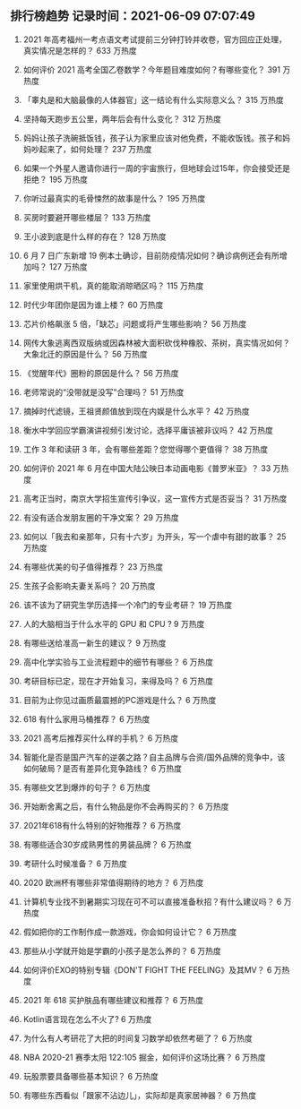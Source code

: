 
## 排行榜趋势 记录时间：2021-06-09 07:07:49
  
  1. 2021 年高考福州一考点语文考试提前三分钟打铃并收卷，官方回应正处理，真实情况是怎样的？ 633 万热度
    
  2. 如何评价 2021 高考全国乙卷数学？今年题目难度如何？有哪些变化？ 391 万热度
    
  3. 「睾丸是和大脑最像的人体器官」这一结论有什么实际意义么？ 315 万热度
    
  4. 坚持每天跑步五公里，两年后会有什么变化？ 312 万热度
    
  5. 妈妈让孩子洗碗抵饭钱，孩子认为家里应该对他免费，不能收饭钱。孩子和妈妈吵起来了，如何处理？ 237 万热度
    
  6. 如果一个外星人邀请你进行一周的宇宙旅行，但地球会过15年，你会接受还是拒绝？ 195 万热度
    
  7. 你听过最真实的毛骨悚然的故事是什么？ 195 万热度
    
  8. 买房时要避开哪些楼层？ 133 万热度
    
  9. 王小波到底是什么样的存在？ 128 万热度
    
  10. 6 月 7 日广东新增 19 例本土确诊，目前防疫情况如何？确诊病例还会有所增加吗？ 127 万热度
    
  11. 家里使用烘干机，真的能取消晾晒区吗？ 115 万热度
    
  12. 时代少年团你是因为谁上楼？ 60 万热度
    
  13. 芯片价格飙涨 5 倍，「缺芯」问题或将产生哪些影响？ 56 万热度
    
  14. 网传大象逃离西双版纳或因森林被大面积砍伐种橡胶、茶树，真实情况如何？大象北迁的原因是什么？ 56 万热度
    
  15. 《觉醒年代》圈粉的原因是什么？ 56 万热度
    
  16. 老师常说的“没带就是没写”合理吗？ 51 万热度
    
  17. 摘掉时代滤镜，王祖贤颜值放到现在内娱是什么水平？ 42 万热度
    
  18. 衡水中学回应学霸演讲视频引发讨论，选择平庸该被非议吗？ 42 万热度
    
  19. 工作 3 年和读研 3 年，会有哪些差距？您觉得哪个更值得？ 38 万热度
    
  20. 如何评价 2021 年 6 月在中国大陆公映日本动画电影《普罗米亚》？ 33 万热度
    
  21. 高考正当时，南京大学招生宣传引争议，这一宣传方式是否妥当？ 31 万热度
    
  22. 有没有适合发朋友圈的干净文案？ 29 万热度
    
  23. 如何以「我去和亲那年，只有十六岁」为开头，写一个虐中有甜的故事？ 25 万热度
    
  24. 有哪些优美的句子值得推荐？ 23 万热度
    
  25. 生孩子会影响夫妻关系吗？ 20 万热度
    
  26. 该不该为了研究生学历选择一个冷门的专业考研？ 19 万热度
    
  27. 人的大脑相当于什么水平的 GPU 和 CPU ? 9 万热度
    
  28. 有哪些送给准高一新生的建议？ 9 万热度
    
  29. 高中化学实验与工业流程题中的细节有哪些？ 6 万热度
    
  30. 考研目标已定，现在才开始复习，来得及吗？ 6 万热度
    
  31. 目前为止你见过画质最震撼的PC游戏是什么？ 6 万热度
    
  32. 618 有什么家用马桶推荐？ 6 万热度
    
  33. 2021 高考后推荐买什么样的手机？ 6 万热度
    
  34. 智能化是否是国产汽车的逆袭之路？自主品牌与合资/国外品牌的竞争中，该如何破局？是否有差异化竞争路线？ 6 万热度
    
  35. 有哪些文艺到爆炸的句子？ 6 万热度
    
  36. 开始断舍离之后，有什么物品是你不会再购买的？ 6 万热度
    
  37. 2021年618有什么特别的好物推荐？ 6 万热度
    
  38. 有哪些适合30岁成熟男性的男装品牌？ 6 万热度
    
  39. 考研什么时候准备？ 6 万热度
    
  40. 2020 欧洲杯有哪些非常值得期待的地方？ 6 万热度
    
  41. 计算机专业找不到暑期实习现在可不可以直接准备秋招？有什么建议吗？ 6 万热度
    
  42. 假如把你的工作制作成一款游戏，你会如何设计它？ 6 万热度
    
  43. 那些从小学就开始是学霸的小孩子是怎么养的？ 6 万热度
    
  44. 如何评价EXO的特别专辑《DON'T FIGHT THE FEELING》及其MV？ 6 万热度
    
  45. 2021 年 618 买护肤品有哪些建议和推荐？ 6 万热度
    
  46. Kotlin语言现在怎么不火了? 6 万热度
    
  47. 为什么有人考研花了大把的时间复习数学却依然考砸了？ 6 万热度
    
  48. NBA 2020-21 赛季太阳 122:105 掘金，如何评价这场比赛？ 6 万热度
    
  49. 玩股票要具备哪些基本知识？ 6 万热度
    
  50. 有哪些东西看似「跟家不沾边儿」，实际却是真家居神器？ 6 万热度
    